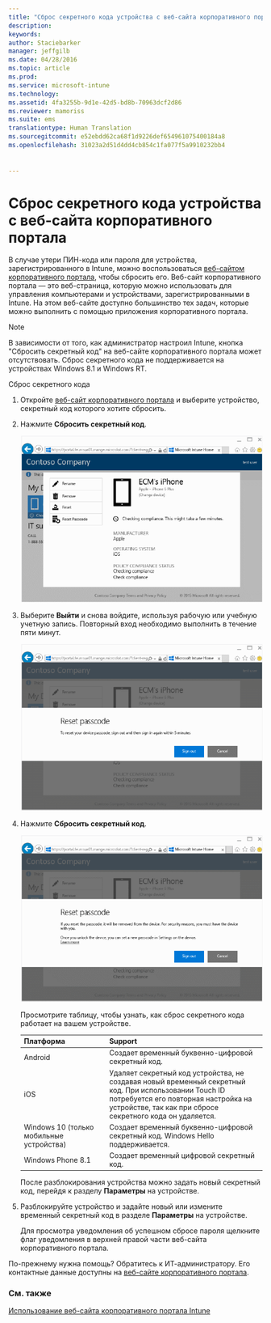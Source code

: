 ```yaml
---
title: "Сброс секретного кода устройства с веб-сайта корпоративного портала | Microsoft Intune"
description: 
keywords: 
author: Staciebarker
manager: jeffgilb
ms.date: 04/28/2016
ms.topic: article
ms.prod: 
ms.service: microsoft-intune
ms.technology: 
ms.assetid: 4fa3255b-9d1e-42d5-bd8b-70963dcf2d86
ms.reviewer: mamoriss
ms.suite: ems
translationtype: Human Translation
ms.sourcegitcommit: e52ebdd62ca68f1d9226def654961075400184a8
ms.openlocfilehash: 31023a2d51d4dd4cb854c1fa077f5a9910232bb4


---
```



# Сброс секретного кода устройства с веб-сайта корпоративного портала

В случае утери ПИН-кода или пароля для устройства, зарегистрированного в Intune, можно воспользоваться [веб-сайтом корпоративного портала](http://portal.manage.microsoft.com), чтобы сбросить его. Веб-сайт корпоративного портала — это веб-страница, которую можно использовать для управления компьютерами и устройствами, зарегистрированными в Intune. На этом веб-сайте доступно большинство тех задач, которые можно выполнить с помощью приложения корпоративного портала.

> [!NOTE] 
> В зависимости от того, как администратор настроил Intune, кнопка "Сбросить секретный код" на веб-сайте корпоративного портала может отсутствовать. Сброс секретного кода не поддерживается на устройствах Windows 8.1 и Windows RT.

Сброс секретного кода

1.  Откройте [веб-сайт корпоративного портала](http://portal.manage.microsoft.com) и выберите устройство, секретный код которого хотите сбросить.

2.  Нажмите **Сбросить секретный код**.

    ![tap-passcode-to-reset](./media/iwp-1-tap-reset-passcode.png)

3.  Выберите **Выйти** и снова войдите, используя рабочую или учебную учетную запись. Повторный вход необходимо выполнить в течение пяти минут.

    ![sign-out-sign-back-in](./media/iwp-2-sign-out.png)

4.  Нажмите **Сбросить секретный код**.

    ![tap-reset-passcode](./media/iwp-3-tap-reset-passcode-after-signin.png)

    Просмотрите таблицу, чтобы узнать, как сброс секретного кода работает на вашем устройстве.

    |Платформа|Support|
    |------------|-----------|
    |Android|Создает временный буквенно-цифровой секретный код.|
    |iOS|Удаляет секретный код устройства, не создавая новый временный секретный код. При использовании Touch ID потребуется его повторная настройка на устройстве, так как при сбросе секретного кода он удаляется.|
    |Windows 10 (только мобильные устройства)|Создает временный буквенно-цифровой секретный код. Windows Hello поддерживается.|
    |Windows Phone 8.1|Создает временный цифровой секретный код.|
    После разблокирования устройства можно задать новый секретный код, перейдя к разделу **Параметры** на устройстве.

5.  Разблокируйте устройство и задайте новый или измените временный секретный код в разделе **Параметры** на устройстве.

    Для просмотра уведомления об успешном сбросе пароля щелкните флаг уведомления в верхней правой части веб-сайта корпоративного портала.

По-прежнему нужна помощь? Обратитесь к ИТ-администратору. Его контактные данные доступны на [веб-сайте корпоративного портала](http://portal.manage.microsoft.com).

### См. также
[Использование веб-сайта корпоративного портала Intune](using-the-intune-company-portal-website.md)


<!--HONumber=Jun16_HO4-->


